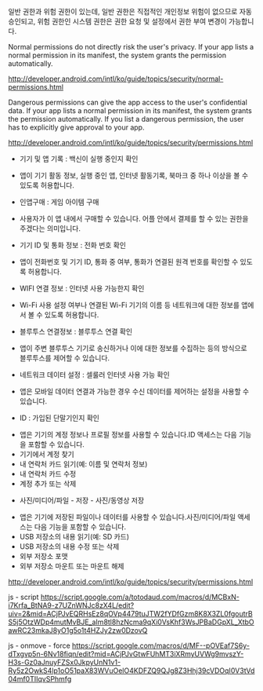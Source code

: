 
일반 권한과 위험 권한이 있는데, 일반 권한은 직접적인 개인정보 위험이 없으므로 자동 승인되고, 위험 권한인 시스템 권한은 권한 요청 및 설정에서 권한 부여 변경이 가능합니다.

Normal permissions do not directly risk the user's privacy. If your app lists a normal permission in its manifest, the system grants the permission automatically.

http://developer.android.com/intl/ko/guide/topics/security/normal-permissions.html

Dangerous permissions can give the app access to the user's confidential data. If your app lists a normal permission in its manifest, the system grants the permission automatically. If you list a dangerous permission, the user has to explicitly give approval to your app.

http://developer.android.com/intl/ko/guide/topics/security/permissions.html

* 기기 및 앱 기록 : 백신이 실행 중인지 확인
 - 앱이 기기 활동 정보, 실행 중인 앱, 인터넷 활동기록, 북마크 중 하나 이상을 볼 수 있도록 허용합니다.
* 인앱구매 : 게임 아이템 구매
 - 사용자가 이 앱 내에서 구매할 수 있습니다. 어플 안에서 결제를 할 수 있는 권한을 주겠다는 의미입니다.
* 기기 ID 및 통화 정보 : 전화 번호 확인
 - 앱이 전화번호 및 기기 ID, 통화 중 여부, 통화가 연결된 원격 번호를 확인할 수 있도록 허용합니다.
* WIFI 연결 정보 : 인터넷 사용 가능한지 확인
 - Wi-Fi 사용 설정 여부나 연결된 Wi-Fi 기기의 이름 등 네트워크에 대한 정보를 앱에서 볼 수 있도록 허용합니다.
* 블루투스 연결정보 : 블루투스 연결 확인
 - 앱이 주변 블루투스 기기로 송신하거나 이에 대한 정보를 수집하는 등의 방식으로 블루투스를 제어할 수 있습니다.
* 네트워크 데이터 설정 : 셀룰러 인터넷 사용 가능 확인
 - 앱은 모바일 데이터 연결과 가능한 경우 수신 데이터를 제어하는 설정을 사용할 수 있습니다.
* ID : 가입된 단말기인지 확인
 - 앱은 기기의 계정 정보나 프로필 정보를 사용할 수 있습니다.ID 액세스는 다음 기능을 포함할 수 있습니다.
 - 기기에서 계정 찾기
 - 내 연락처 카드 읽기(예: 이름 및 연락처 정보)
 - 내 연락처 카드 수정
 - 계정 추가 또는 삭제
* 사진/미디어/파일 - 저장 - 사진/동영상 저장
 - 앱은 기기에 저장된 파일이나 데이터를 사용할 수 있습니다.사진/미디어/파일 액세스는 다음 기능을 포함할 수 있습니다.
 - USB 저장소의 내용 읽기(예: SD 카드)
 - USB 저장소의 내용 수정 또는 삭제
 - 외부 저장소 포맷
 - 외부 저장소 마운트 또는 마운트 해제

http://developer.android.com/intl/ko/guide/topics/security/permissions.html

js - script
https://script.google.com/a/totodaud.com/macros/d/MCBxN-i7Krfa_BtNA9-z7UZnWNJc8zX4L/edit?uiv=2&mid=ACjPJvEQRHsEz8qOVp4479tuJTW2fYDfGzm8K8X3ZL0fgoutrBS5j5OtzWDp4mutMvBJE_aIm8tl8hzNcma9qXi0VsKhf3WsJPBaDGpXL_XtbOawRC23mkaJ8yO1g5o1t4HZJy2zw0DzovQ

js - onmove - force
https://script.google.com/macros/d/MF--pOVEaf7S6y-dTxgvp5n-6Nv18fiqn/edit?mid=ACjPJvGtwFUhMT3iXRmyUVWg9mvszY-H3s-Gz0aJnuyFZSx0JkpyUnN1v1-Ry5z2OwkS4lp1oO51paX83WVuOelO4KDFZQ9QJg8Z3Hhj39cVDOqI0V3tVd04mf0TIIqvSPhmfg
